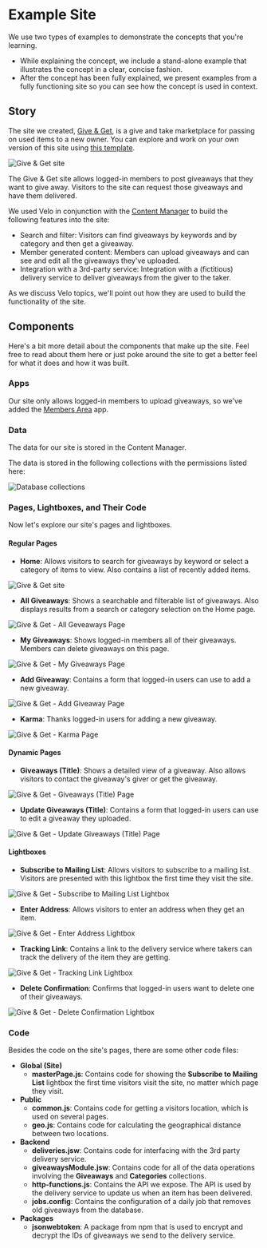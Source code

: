 # Example Site

We use two types of examples to demonstrate the concepts that you're learning. 

-   While explaining the concept, we include a stand-alone example that illustrates the concept in a clear, concise fashion. 
-   After the concept has been fully explained, we present examples from a fully functioning site so you can see how the concept is used in context.

## Story

The site we created, [Give & Get](https://www.wix.com/velo-dev/giveandget), is a give and take marketplace for passing on used items to a new owner. You can explore and work on your own version of this site using [this template](https://editor.wix.com/html/editor/web/renderer/new?siteId=bc57d791-a42d-4f8c-b74e-bd51b6dd0095&metaSiteId=398bcfa9-b93e-435a-95ea-9a0c15d56d36&autoDevMode=true). 

![Give & Get site](../media/give_and_get_story.gif)


The Give & Get site allows logged-in members to post giveaways that they want to give away. Visitors to the site can request those giveaways and have them delivered. 

We used Velo in conjunction with the [Content Manager](https://learn.wix.com/en/) to build the following features into the site:

-   Search and filter: Visitors can find giveaways by keywords and by category and then get a giveaway.
-   Member generated content: Members can upload giveaways and can see and edit all the giveaways they've uploaded.
-   Integration with a 3rd-party service: Integration with a (fictitious) delivery service to deliver giveaways from the giver to the taker.

As we discuss Velo topics, we'll point out how they are used to build the functionality of the site.

## Components

Here's a bit more detail about the components that make up the site. Feel free to read about them here or just poke around the site to get a better feel for what it does and how it was built.

### Apps

Our site only allows logged-in members to upload giveaways, so we've added the [Members Area](https://support.wix.com/en/article/about-members-area) app.

### Data

The data for our site is stored in the Content Manager.

The data is stored in the following collections with the permissions listed here:

![Database collections](../media/give_and_get_collections.png)

### Pages, Lightboxes, and Their Code

Now let's explore our site's pages and lightboxes.

#### Regular Pages

-   **Home**: Allows visitors to search for giveaways by keyword or select a category of items to view. Also contains a list of recently added items. 

![Give & Get site](../media/give_and_get_home.gif)

-   **All Giveaways**: Shows a searchable and filterable list of giveaways. Also displays results from a search or category selection on the Home page.

![Give & Get - All Geveaways Page](../media/give_and_get_all_giveaways.png)

-   **My Giveaways**: Shows logged-in members all of their giveaways. Members can delete giveaways on this page.

![Give & Get - My Giveaways Page](../media/give_and_get_my_giveaways.png)

-   **Add Giveaway**: Contains a form that logged-in users can use to add a new giveaway. 

![Give & Get - Add Giveaway Page](../media/give_and_get_add_giveaway.png)

-   **Karma**: Thanks logged-in users for adding a new giveaway.

![Give & Get - Karma Page](../media/give_and_get_karma.png)

#### Dynamic Pages

-   **Giveaways (Title)**: Shows a detailed view of a giveaway. Also allows visitors to contact the giveaway's giver or get the giveaway.

![Give & Get - Giveaways (Title) Page](../media/give_and_get_giveaways_title.png)

-   **Update Giveaways (Title)**: Contains a form that logged-in users can use to edit a giveaway they uploaded.

![Give & Get - Update Giveaways (Title) Page](../media/give_and_get_update_giveaways_title.png)

#### Lightboxes

-   **Subscribe to Mailing List**: Allows visitors to subscribe to a mailing list. Visitors are presented with this lightbox the first time they visit the site.

![Give & Get - Subscribe to Mailing List Lightbox](../media/give_and_get_subscribe.png)

-   **Enter Address**: Allows visitors to enter an address when they get an item.

![Give & Get - Enter Address Lightbox](../media/give_and_get_address.png)

-   **Tracking Link**: Contains a link to the delivery service where takers can track the delivery of the item they are getting.

![Give & Get - Tracking Link Lightbox](../media/give_and_get_tracking.png)

-   **Delete Confirmation**: Confirms that logged-in users want to delete one of their giveaways.

![Give & Get - Delete Confirmation Lightbox](../media/give_and_get_delete_confirmation.png)

### Code

Besides the code on the site's pages, there are some other code files:

-   **Global (Site)**
    -   **masterPage.js**: Contains code for showing the **Subscribe to Mailing List** lightbox the first time visitors visit the site, no matter which page they visit.
-   **Public**
    -   **common.js**: Contains code for getting a visitors location, which is used on several pages.
    -   **geo.js**: Contains code for calculating the geographical distance between two locations.
-   **Backend**
    -   **deliveries.jsw**: Contains code for interfacing with the 3rd party delivery service.
    -   **giveawaysModule.jsw**: Contains code for all of the data operations involving the **Giveaways** and **Categories** collections.
    -   **http-functions.js**: Contains the API we expose. The API is used by the delivery service to update us when an item has been delivered.
    -   **jobs.config**: Contains the configuration of a daily job that removes old giveaways from the database.
-   **Packages**
    -   **jsonwebtoken**: A package from npm that is used to encrypt and decrypt the IDs of giveaways we send to the delivery service.